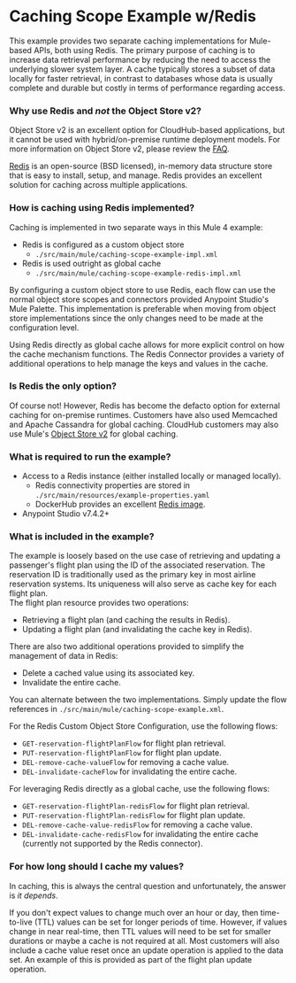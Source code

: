 # Caching Scope Example w/Redis

This example provides two separate caching implementations for Mule-based APIs, both using Redis. The primary 
purpose of caching is to increase data retrieval performance by reducing the need to access the underlying 
slower system layer. A cache typically stores a subset of data locally for faster retrieval, in contrast to 
databases whose data is usually complete and durable but costly in terms of performance regarding access.

### Why use Redis and _not_ the Object Store v2?
Object Store v2 is an excellent option for CloudHub-based applications, but it cannot be used with hybrid/on-premise runtime deployment models. 
For more information on Object Store v2, please review the [FAQ](https://docs.mulesoft.com/object-store/osv2-faq).

[Redis](https://redis.io/) is an open-source (BSD licensed), in-memory data structure store that is easy to install, setup, and manage.
Redis provides an excellent solution for caching across multiple applications. 
  

### How is caching using Redis implemented?
Caching is implemented in two separate ways in this Mule 4 example:

 - Redis is configured as a custom object store
 	- `./src/main/mule/caching-scope-example-impl.xml`
 - Redis is used outright as global cache
 	- `./src/main/mule/caching-scope-example-redis-impl.xml`

By configuring a custom object store to use Redis, each flow can use the normal object store scopes and connectors 
provided Anypoint Studio's Mule Palette. This implementation is preferable when moving from object store implementations since 
the only changes need to be made at the configuration level.    

Using Redis directly as global cache allows for more explicit control on how the cache mechanism functions. The Redis 
Connector provides a variety of additional operations to help manage the keys and values in the cache.   

### Is Redis the only option?
Of course not! However, Redis has become the defacto option for external caching for on-premise runtimes. Customers have also 
used Memcached and Apache Cassandra for global caching. CloudHub customers may also use Mule's [Object Store v2](https://docs.mulesoft.com/object-store/) for global caching.

### What is required to run the example?
 - Access to a Redis instance (either installed locally or managed locally).
 	- Redis connectivity properties are stored in `./src/main/resources/example-properties.yaml`
 	- DockerHub provides an excellent [Redis image](https://hub.docker.com/_/redis/). 
 - Anypoint Studio v7.4.2+

### What is included in the example?
The example is loosely based on the use case of retrieving and updating a passenger's flight plan using the ID of the associated reservation.
The reservation ID is traditionally used as the primary key in most airline reservation systems. Its uniqueness will also serve as cache key for each flight plan.  
The flight plan resource provides two operations:

 - Retrieving a flight plan (and caching the results in Redis).
 - Updating a flight plan (and invalidating the cache key in Redis).
 
 There are also two additional operations provided to simplify the management of data in Redis:
 
 - Delete a cached value using its associated key.
 - Invalidate the entire cache.

You can alternate between the two implementations. Simply update the flow references in `./src/main/mule/caching-scope-example.xml`. 

For the Redis Custom Object Store Configuration, use the following flows:
- `GET-reservation-flightPlanFlow` for flight plan retrieval.
- `PUT-reservation-flightPlanFlow` for flight plan update.
- `DEL-remove-cache-valueFlow` for removing a cache value.
- `DEL-invalidate-cacheFlow` for invalidating the entire cache.

For leveraging Redis directly as a global cache, use the following flows:
- `GET-reservation-flightPlan-redisFlow` for flight plan retrieval.
- `PUT-reservation-flightPlan-redisFlow` for flight plan update.
- `DEL-remove-cache-value-redisFlow` for removing a cache value.
- `DEL-invalidate-cache-redisFlow` for invalidating the entire cache (currently not supported by the Redis connector).

### For how long should I cache my values?
In caching, this is always the central question and unfortunately, the answer is _it depends_.

If you don't expect values to change much over an hour or day, then time-to-live (TTL) values can be set for longer periods of time.
However, if values change in near real-time, then TTL values will need to be set for smaller durations or maybe a cache is not required at all.
Most customers will also include a cache value reset once an update operation is applied to the data set. An example of this is provided as part
of the flight plan update operation.
